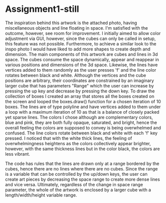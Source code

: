 # Assignment1-still
 
The inspiration behind this artwork is the attached photo, having miscellaneous objects and line floating in space. I'm satisfied with the outcome, however, see room for improvement. I initially aimed to allow color adjustment via GUI, however, since the cubes can only be called in setup, this feature was not possible. Furthermore, to achieve a similar look to the inspo photo I would have liked to add more shapes to create depth and dimension. 
The main components of this artwork are cubes and lines in 3d space.
The cubes consume the space dynamically, appear and reappear in various positions and dimensions of the 3d space.
Likewise, the lines have vertices added to them randomly as the user presses 'f' and the line color rotates between black and white. Although the vertices and the cube positions are arbitrary, their coordinates are constrained by an imaginary larger cube that has parameters "Range" which the user can increase by pressing the up key and decrease by pressing the down key. To draw the collection of boxes I created an array that stores all the boxes created on the screen and looped the boxes.draw() function for a chosen iteration of 10 boxes. The lines are of type polyline and have vertices added to them under a loop with a maximum iteration of 10 as that is a balance of closely packed yet sparse lines.
The colors I chose although are complementary colors, blue and pink, they are both fully opaque, saturated, and bright, hence the overall feeling the colors are supposed to convey is being overwhelmed and confused. The line colors rotate between black and white with each 'f' key pressed. I noticed that with the white thick lines, the feeling of overwhelmingness heightens as the colors collectively appear brighter, however, with the same thickness lines but in the color black, the colors are less vibrant.

The code has rules that the lines are drawn only at a range bordered by the cubes, hence there are no lines where there are no cubes. Since the range is a variable that can be controlled by the up/down keys, the user can create art pieces by decreasing the space range to create more dense lines and vice versa. Ultimately, regardless of the change in space range parameter, the whole of the artwork is enclosed by a larger cube with a length/width/height variable range. 

